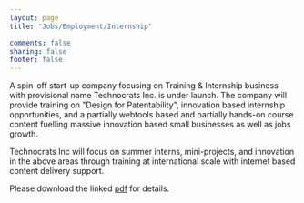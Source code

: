 ```yaml
---
layout: page
title: "Jobs/Employment/Internship"

comments: false
sharing: false
footer: false
---
```

<p>A spin-off start-up company focusing on Training & Internship business with provisional name Technocrats Inc. is under launch. The company will provide training on "Design for Patentability", innovation based internship opportunities, and a partially webtools based and partially hands-on course content fuelling massive innovation based small businesses as well as jobs growth.</p>
<p>Technocrats Inc will focus on summer interns, mini-projects, and innovation in the above areas through training at international scale with internet based content delivery support.</p>
<p>Please download the linked <a href="{{ root_url }}/uploads/TDCC_Job-InternshipPoster.pdf">pdf</a> for details.</p>
